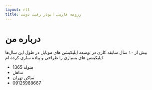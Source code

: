 ```yaml
---
layout: rtl
title: رزومه فارسی ابوذر رقيب دوست
---
```


# درباره من

بیش از ۱۰ سال سابقه کاری در توسعه اپليكيشن هاي موبايل در طول اين سال‌ها اپليكيشن هاي  بسیاری را طراحی و پياده سازي كرده ام 

* متولد 1365
* متاهل
* ساکن تهران
* 09125988667
